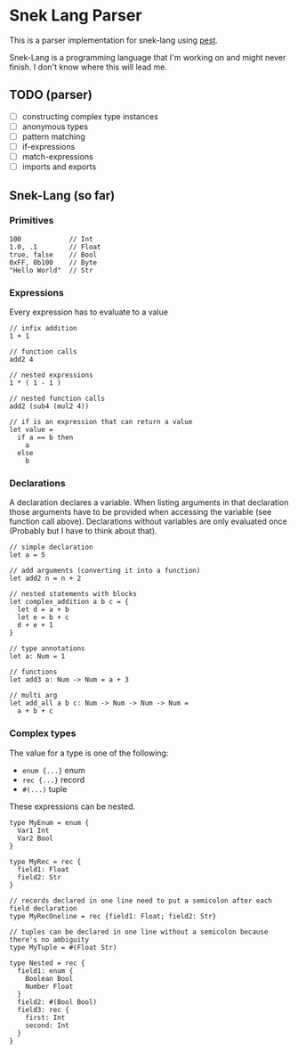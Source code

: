 # Snek Lang Parser

This is a parser implementation for snek-lang using [pest](https://pest.rs).

Snek-Lang is a programming language that I'm working on and might never finish.
I don't know where this will lead me.


## TODO (parser)

- [ ] constructing complex type instances
- [ ] anonymous types
- [ ] pattern matching
- [ ] if-expressions
- [ ] match-expressions
- [ ] imports and exports

## Snek-Lang (so far)

### Primitives

```sk
100            // Int
1.0, .1        // Float
true, false    // Bool
0xFF, 0b100    // Byte
"Hello World"  // Str
```

### Expressions

Every expression has to evaluate to a value

```sk
// infix addition
1 + 1                

// function calls
add2 4               

// nested expressions
1 * ( 1 - 1 )        

// nested function calls
add2 (sub4 (mul2 4)) 

// if is an expression that can return a value
let value = 
  if a == b then
    a
  else
    b
```

### Declarations

A declaration declares a variable. When listing arguments in that
declaration those arguments have to be provided when accessing the variable (see function call above).
Declarations without variables are only evaluated once (Probably but I have to think about that).

```sk
// simple declaration
let a = 5

// add arguments (converting it into a function)
let add2 n = n + 2

// nested statements with blocks
let complex_addition a b c = {
  let d = a + b
  let e = b + c
  d + e + 1
}

// type annotations
let a: Num = 1

// functions
let add3 a: Num -> Num = a + 3

// multi arg
let add_all a b c: Num -> Num -> Num -> Num =
  a + b + c 
```

### Complex types

The value for a type is one of the following:

- `enum {...}` enum
- `rec {...}` record
- `#(...)` tuple

These expressions can be nested.

```sk
type MyEnum = enum {
  Var1 Int
  Var2 Bool
}

type MyRec = rec {
  field1: Float
  field2: Str
}

// records declared in one line need to put a semicolon after each field declaration
type MyRecOneline = rec {field1: Float; field2: Str}

// tuples can be declared in one line without a semicolon because there's no ambiguity 
type MyTuple = #(Float Str)

type Nested = rec {
  field1: enum {
    Boolean Bool
    Number Float
  }
  field2: #(Bool Bool)
  field3: rec {
    first: Int
    second: Int
  }
}
```

